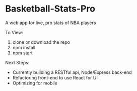 # Basketball-Stats-Pro
A web app for live, pro stats of NBA players

To View:

1) clone or download the repo
2) npm install
3) npm start

Next Steps:
- Currently building a RESTful api, Node/Express back-end
- Refactoring front-end to use React for UI
- Optimizing for mobile

